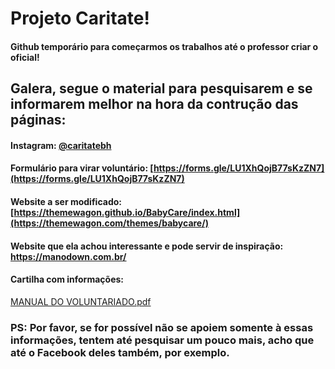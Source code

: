 # Projeto Caritate!

#### Github temporário para começarmos os trabalhos até o professor criar o oficial!


## Galera, segue o material para pesquisarem e se informarem melhor na hora da contrução das páginas:

#### Instagram: [@caritatebh](https://www.instagram.com/caritatebh?igsh=MWFsMnoxaWx4OWxqOQ==)
#### Formulário para virar voluntário: [https://forms.gle/LU1XhQojB77sKzZN7](https://forms.gle/LU1XhQojB77sKzZN7)
#### Website a ser modificado: [https://themewagon.github.io/BabyCare/index.html](https://themewagon.com/themes/babycare/)
#### Website que ela achou interessante e pode servir de inspiração: https://manodown.com.br/
#### Cartilha com informações:
[MANUAL DO VOLUNTARIADO.pdf](https://github.com/user-attachments/files/16981940/MANUAL.DO.VOLUNTARIADO.pdf)


### PS: Por favor, se for possível não se apoiem somente à essas informações, tentem até pesquisar um pouco mais, acho que até o Facebook deles também, por exemplo.
